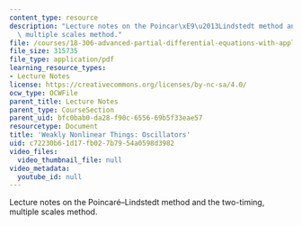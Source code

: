 ```yaml
---
content_type: resource
description: "Lecture notes on the Poincar\xE9\u2013Lindstedt method and the two-timing,\
  \ multiple scales method."
file: /courses/18-306-advanced-partial-differential-equations-with-applications-fall-2009/c72230b61d17fb027b7954a0598d3982_MIT18_306f09_lec26_weaklyNLoscilators.pdf
file_size: 315735
file_type: application/pdf
learning_resource_types:
- Lecture Notes
license: https://creativecommons.org/licenses/by-nc-sa/4.0/
ocw_type: OCWFile
parent_title: Lecture Notes
parent_type: CourseSection
parent_uid: bfc0bab0-da28-f90c-6556-69b5f33eae57
resourcetype: Document
title: 'Weakly Nonlinear Things: Oscillators'
uid: c72230b6-1d17-fb02-7b79-54a0598d3982
video_files:
  video_thumbnail_file: null
video_metadata:
  youtube_id: null
---
```

Lecture notes on the Poincaré–Lindstedt method and the two-timing, multiple scales method.